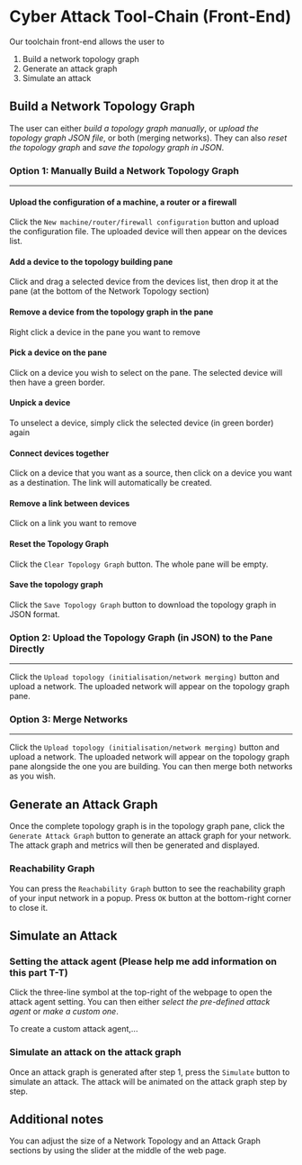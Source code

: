 # Cyber Attack Tool-Chain (Front-End)

Our toolchain front-end allows the user to
1. Build a network topology graph
2. Generate an attack graph
3. Simulate an attack

## Build a Network Topology Graph

The user can either *build a topology graph manually*, or *upload the topology graph JSON file*, or both (merging networks). They can also *reset the topology graph* and *save the topology graph in JSON*.

### Option 1: Manually Build a Network Topology Graph

---

#### Upload the configuration of a machine, a router or a firewall

Click the `New machine/router/firewall configuration` button and upload the configuration file. The uploaded device will then appear on the devices list.

#### Add a device to the topology building pane

Click and drag a selected device from the devices list, then drop it at the pane (at the bottom of the Network Topology section)

#### Remove a device from the topology graph in the pane

Right click a device in the pane you want to remove

#### Pick a device on the pane

Click on a device you wish to select on the pane. The selected device will then have a green border.

#### Unpick a device

To unselect a device, simply click the selected device (in green border) again

#### Connect devices together

Click on a device that you want as a source, then click on a device you want as a destination. The link will automatically be created.

#### Remove a link between devices

Click on a link you want to remove

#### Reset the Topology Graph

Click the `Clear Topology Graph` button. The whole pane will be empty.

#### Save the topology graph

Click the `Save Topology Graph` button to download the topology graph in JSON format.

### Option 2: Upload the Topology Graph (in JSON) to the Pane Directly

---

Click the `Upload topology (initialisation/network merging)` button and upload a network.
The uploaded network will appear on the topology graph pane.

### Option 3: Merge Networks

---

Click the `Upload topology (initialisation/network merging)` button and upload a network.
The uploaded network will appear on the topology graph pane alongside the one you are building. You can then merge both networks as you wish.

## Generate an Attack Graph

Once the complete topology graph is in the topology graph pane, click the `Generate Attack Graph` button to generate an attack graph for your network. The attack graph and metrics will then be generated and displayed.

### Reachability Graph

You can press the `Reachability Graph` button to see the reachability graph of your input network in a popup. Press `OK` button at the bottom-right corner to close it.

## Simulate an Attack

### Setting the attack agent (Please help me add information on this part T-T)

Click the three-line symbol at the top-right of the webpage to open the attack agent setting. You can then either *select the pre-defined attack agent* or *make a custom one*.

To create a custom attack agent,...

### Simulate an attack on the attack graph

Once an attack graph is generated after step 1, press the `Simulate` button to simulate an attack. The attack will be animated on the attack graph step by step.

## Additional notes

You can adjust the size of a Network Topology and an Attack Graph sections by using the slider at the middle of the web page.